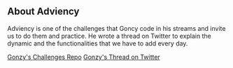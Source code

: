 ## About Adviency
Adviency is one of the challenges that Goncy code in his streams and invite us to do them and practice.
He wrote a thread on Twitter to explain the dynamic and the functionalities that we have to add every day.

<a href="https://github.com/goncy/interview-challenges">Gonzy's Challenges Repo</a>
<a href="https://twitter.com/goncy/status/1466050967808401409">Gonzy's Thread on Twitter </a>